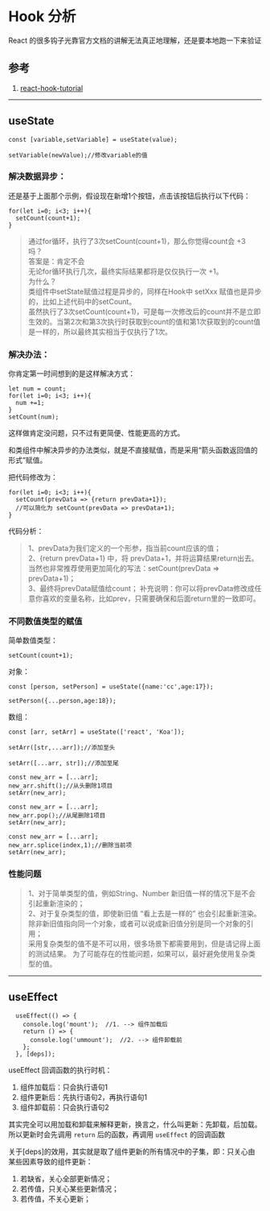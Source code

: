 # Hook 分析
React 的很多钩子光靠官方文档的讲解无法真正地理解，还是要本地跑一下来验证
## 参考
1. [react-hook-tutorial](https://github.com/puxiao/react-hook-tutorial)
------
## useState
```
const [variable,setVariable] = useState(value);

setVariable(newValue);//修改variable的值
```
### 解决数据异步：

还是基于上面那个示例，假设现在新增1个按钮，点击该按钮后执行以下代码：  

    for(let i=0; i<3; i++){
      setCount(count+1);
    }

>通过for循环，执行了3次setCount(count+1)，那么你觉得count会 +3 吗？  
答案是：肯定不会   
无论for循环执行几次，最终实际结果都将是仅仅执行一次 +1。  
为什么？  
类组件中setState赋值过程是异步的，同样在Hook中 setXxx 赋值也是异步的，比如上述代码中的setCount。  
虽然执行了3次setCount(count+1)，可是每一次修改后的count并不是立即生效的。当第2次和第3次执行时获取到count的值和第1次获取到的count值是一样的，所以最终其实相当于仅执行了1次。

### 解决办法：

你肯定第一时间想到的是这样解决方式：  

    let num = count;
    for(let i=0; i<3; i++){
      num +=1;
    }
    setCount(num);

这样做肯定没问题，只不过有更简便、性能更高的方式。  

和类组件中解决异步的办法类似，就是不直接赋值，而是采用“箭头函数返回值的形式”赋值。 

把代码修改为：  

    for(let i=0; i<3; i++){
      setCount(prevData => {return prevData+1});
      //可以简化为 setCount(prevData => prevData+1);
    }

代码分析：  
>1、prevData为我们定义的一个形参，指当前count应该的值；  
2、{return prevData+1} 中，将 prevData+1，并将运算结果return出去。当然也非常推荐使用更加简化的写法：setCount(prevData => prevData+1)；  
3、最终将prevData赋值给count；
补充说明：你可以将prevData修改成任意你喜欢的变量名称，比如prev，只需要确保和后面return里的一致即可。  

### 不同数值类型的赋值
简单数值类型：
```
setCount(count+1);
```
对象：
```
const [person, setPerson] = useState({name:'cc',age:17});

setPerson({...person,age:18});
```
数组：
```
const [arr, setArr] = useState(['react', 'Koa']);

setArr([str,...arr]);//添加至头

setArr([...arr, str]);//添加至尾

const new_arr = [...arr];
new_arr.shift();//从头删除1项目
setArr(new_arr);

const new_arr = [...arr];
new_arr.pop();//从尾删除1项目
setArr(new_arr);

const new_arr = [...arr];
new_arr.splice(index,1);//删除当前项
setArr(new_arr);
```
### 性能问题
>1、对于简单类型的值，例如String、Number 新旧值一样的情况下是不会引起重新渲染的；   
2、对于复杂类型的值，即使新旧值 “看上去是一样的” 也会引起重新渲染。除非新旧值指向同一个对象，或者可以说成新旧值分别是同一个对象的引用；  
采用复杂类型的值不是不可以用，很多场景下都需要用到，但是请记得上面的测试结果。
为了可能存在的性能问题，如果可以，最好避免使用复杂类型的值。
------
## useEffect
```
  useEffect(() => {
    console.log('mount');  //1. --> 组件加载后
    return () => {
      console.log('ummount');  //2. --> 组件卸载前
    };
  }, [deps]);
```

useEffect 回调函数的执行时机：
1. 组件加载后：只会执行语句1
2. 组件更新后：先执行语句2，再执行语句1
3. 组件卸载前：只会执行语句2

其实完全可以用加载和卸载来解释更新，换言之，什么叫更新：先卸载，后加载。所以更新时会先调用 `return` 后的函数，再调用 `useEffect` 的回调函数

关于[deps]的效用，其实就是取了组件更新的所有情况中的子集，即：只关心由某些因素导致的组件更新：
1. 若缺省，关心全部更新情况；   
2. 若传值，只关心某些更新情况；   
3. 若传值，不关心更新；